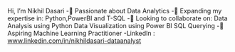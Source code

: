 Hi, I’m Nikhil Dasari
-👀 Passionate about Data Analytics
-🌱 Expanding my expertise in: Python,PowerBI and T-SQL
-💞️ Looking to collaborate on:
    Data Analysis using Python
    Data Visualization using Power BI
    SQL Querying
-🚀 Aspiring Machine Learning Practitioner
-LinkedIn : www.linkedin.com/in/nikhildasari-dataanalyst



<!---
NikhilDasari076/NikhilDasari076 is a ✨ special ✨ repository because its `README.md` (this file) appears on your GitHub profile.
You can click the Preview link to take a look at your changes.
--->
